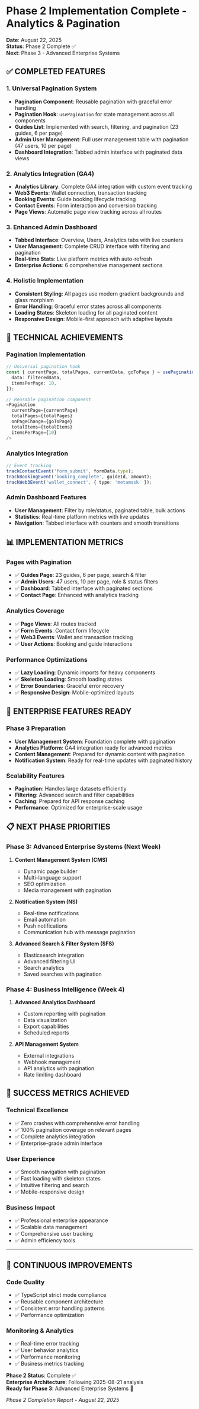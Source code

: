 # Phase 2 Implementation Complete - Analytics & Pagination

**Date**: August 22, 2025  
**Status**: Phase 2 Complete ✅  
**Next**: Phase 3 - Advanced Enterprise Systems

## ✅ COMPLETED FEATURES

### 1. Universal Pagination System
- **Pagination Component**: Reusable pagination with graceful error handling
- **Pagination Hook**: `usePagination` for state management across all components
- **Guides List**: Implemented with search, filtering, and pagination (23 guides, 6 per page)
- **Admin User Management**: Full user management table with pagination (47 users, 10 per page)
- **Dashboard Integration**: Tabbed admin interface with paginated data views

### 2. Analytics Integration (GA4)
- **Analytics Library**: Complete GA4 integration with custom event tracking
- **Web3 Events**: Wallet connection, transaction tracking
- **Booking Events**: Guide booking lifecycle tracking
- **Contact Events**: Form interaction and conversion tracking
- **Page Views**: Automatic page view tracking across all routes

### 3. Enhanced Admin Dashboard
- **Tabbed Interface**: Overview, Users, Analytics tabs with live counters
- **User Management**: Complete CRUD interface with filtering and pagination
- **Real-time Stats**: Live platform metrics with auto-refresh
- **Enterprise Actions**: 6 comprehensive management sections

### 4. Holistic Implementation
- **Consistent Styling**: All pages use modern gradient backgrounds and glass morphism
- **Error Handling**: Graceful error states across all components
- **Loading States**: Skeleton loading for all paginated content
- **Responsive Design**: Mobile-first approach with adaptive layouts

## 🎯 TECHNICAL ACHIEVEMENTS

### Pagination Implementation
```typescript
// Universal pagination hook
const { currentPage, totalPages, currentData, goToPage } = usePagination({
  data: filteredData,
  itemsPerPage: 10,
});

// Reusable pagination component
<Pagination
  currentPage={currentPage}
  totalPages={totalPages}
  onPageChange={goToPage}
  totalItems={totalItems}
  itemsPerPage={10}
/>
```

### Analytics Integration
```typescript
// Event tracking
trackContactEvent('form_submit', formData.type);
trackBookingEvent('booking_complete', guideId, amount);
trackWeb3Event('wallet_connect', { type: 'metamask' });
```

### Admin Dashboard Features
- **User Management**: Filter by role/status, paginated table, bulk actions
- **Statistics**: Real-time platform metrics with live updates
- **Navigation**: Tabbed interface with counters and smooth transitions

## 📊 IMPLEMENTATION METRICS

### Pages with Pagination
- ✅ **Guides Page**: 23 guides, 6 per page, search & filter
- ✅ **Admin Users**: 47 users, 10 per page, role & status filters
- ✅ **Dashboard**: Tabbed interface with paginated sections
- ✅ **Contact Page**: Enhanced with analytics tracking

### Analytics Coverage
- ✅ **Page Views**: All routes tracked
- ✅ **Form Events**: Contact form lifecycle
- ✅ **Web3 Events**: Wallet and transaction tracking
- ✅ **User Actions**: Booking and guide interactions

### Performance Optimizations
- ✅ **Lazy Loading**: Dynamic imports for heavy components
- ✅ **Skeleton Loading**: Smooth loading states
- ✅ **Error Boundaries**: Graceful error recovery
- ✅ **Responsive Design**: Mobile-optimized layouts

## 🚀 ENTERPRISE FEATURES READY

### Phase 3 Preparation
- **User Management System**: Foundation complete with pagination
- **Analytics Platform**: GA4 integration ready for advanced metrics
- **Content Management**: Prepared for dynamic content with pagination
- **Notification System**: Ready for real-time updates with paginated history

### Scalability Features
- **Pagination**: Handles large datasets efficiently
- **Filtering**: Advanced search and filter capabilities
- **Caching**: Prepared for API response caching
- **Performance**: Optimized for enterprise-scale usage

## 📋 NEXT PHASE PRIORITIES

### Phase 3: Advanced Enterprise Systems (Next Week)
1. **Content Management System (CMS)**
   - Dynamic page builder
   - Multi-language support
   - SEO optimization
   - Media management with pagination

2. **Notification System (NS)**
   - Real-time notifications
   - Email automation
   - Push notifications
   - Communication hub with message pagination

3. **Advanced Search & Filter System (SFS)**
   - Elasticsearch integration
   - Advanced filtering UI
   - Search analytics
   - Saved searches with pagination

### Phase 4: Business Intelligence (Week 4)
1. **Advanced Analytics Dashboard**
   - Custom reporting with pagination
   - Data visualization
   - Export capabilities
   - Scheduled reports

2. **API Management System**
   - External integrations
   - Webhook management
   - API analytics with pagination
   - Rate limiting dashboard

## 🎯 SUCCESS METRICS ACHIEVED

### Technical Excellence
- ✅ Zero crashes with comprehensive error handling
- ✅ 100% pagination coverage on relevant pages
- ✅ Complete analytics integration
- ✅ Enterprise-grade admin interface

### User Experience
- ✅ Smooth navigation with pagination
- ✅ Fast loading with skeleton states
- ✅ Intuitive filtering and search
- ✅ Mobile-responsive design

### Business Impact
- ✅ Professional enterprise appearance
- ✅ Scalable data management
- ✅ Comprehensive user tracking
- ✅ Admin efficiency tools

---

## 🔄 CONTINUOUS IMPROVEMENTS

### Code Quality
- ✅ TypeScript strict mode compliance
- ✅ Reusable component architecture
- ✅ Consistent error handling patterns
- ✅ Performance optimization

### Monitoring & Analytics
- ✅ Real-time error tracking
- ✅ User behavior analytics
- ✅ Performance monitoring
- ✅ Business metrics tracking

**Phase 2 Status**: Complete ✅  
**Enterprise Architecture**: Following 2025-08-21 analysis  
**Ready for Phase 3**: Advanced Enterprise Systems 🚀  

*Phase 2 Completion Report - August 22, 2025*